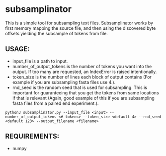 # subsamplinator
This is a simple tool for subsampling text files. Subsamplinator works by first memory mapping the source file, and then using the discovered byte offsets yielding the subsample of tokens from file. 

## USAGE:
* input_file is a path to input.
* number_of_output_tokens is the number of tokens you want into the output. If too many are requested, an IndexError is raised intentionally.
* token_size is the number of lines each block of output contains (For example if you are subsampling fasta files use 4.).
* rnd_seed is the random seed that is used for subsampling. This is important for guaranteeing that you get the tokens from same locations if that is relevant (Again, good example of this if you are subsampling fasta files from a paired end experiment.).
```
python3 subsamplinator.py --input_file <input> --number_of_output_tokens <# tokens> --token_size <default 4> --rnd_seed <default 123> --output_filename <filename>
```

## REQUIREMENTS:
* numpy
